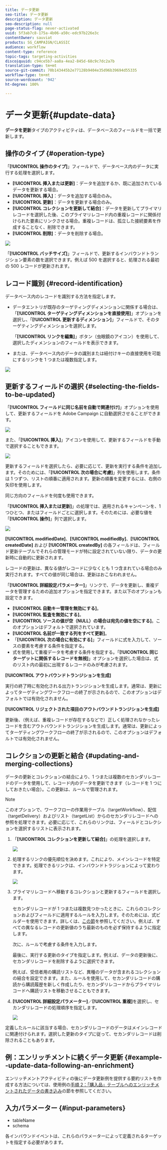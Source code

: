 ```yaml
---
title: データ更新
seo-title: データ更新
description: データ更新
seo-description: null
page-status-flag: never-activated
uuid: 5f3ab7c8-175a-4b06-a50c-edc97b226e3c
contentOwner: sauviat
products: SG_CAMPAIGN/CLASSIC
audience: workflow
content-type: reference
topic-tags: targeting-activities
discoiquuid: c94ce5b7-aa8a-4ea2-845d-68c9c7dc2a7b
translation-type: tm+mt
source-git-commit: 70b143445b2e77128b9404e35d96b39694d55335
workflow-type: tm+mt
source-wordcount: '942'
ht-degree: 100%

---
```



# データ更新{#update-data}

**データを更新**&#x200B;タイプのアクティビティは、データベースのフィールドを一括で更新します。

## 操作のタイプ {#operation-type}

「**[!UICONTROL 操作のタイプ]**」フィールドで、データベース内のデータに実行する処理を選択します。

* **[!UICONTROL 挿入または更新]**：データを追加するか、既に追加されているデータを更新する場合。
* **[!UICONTROL 挿入]**：データを追加する場合のみ。
* **[!UICONTROL 更新]**：データを更新する場合のみ。
* **[!UICONTROL コレクションを更新して結合]**：データを更新してプライマリレコードを選択した後、このプライマリレコード内の重複レコードに関係付けられた要素にリンクさせる場合。重複レコードは、孤立した接続要素を作成することなく、削除できます。
* **[!UICONTROL 削除]**：データを削除する場合。

![](assets/s_advuser_update_data_1.png)

「**[!UICONTROL バッチサイズ]**」フィールドで、更新するインバウンドトランジション要素の数を選択できます。例えば 500 を選択すると、処理される最初の 500 レコードが更新されます。

## レコード識別 {#record-identification}

データベース内のレコードを識別する方法を指定します。

* データエントリが既存のターゲティングディメンションに関係する場合は、「**[!UICONTROL ターゲティングディメンションを直接使用]**」オプションを選択し、「**[!UICONTROL 更新するディメンション]**」フィールドで、そのターゲティングディメンションを選択します。

   「**[!UICONTROL リンクを編集]**」ボタン（虫眼鏡のアイコン）を使用して、選択したディメンションのフィールドを表示できます。

* または、データベース内のデータの識別または紐付けキーの直接使用を可能にするリンクを 1 つまたは複数指定します。

![](assets/s_advuser_update_data_2.png)

## 更新するフィールドの選択 {#selecting-the-fields-to-be-updated}

「**[!UICONTROL フィールドに同じ名前を自動で関連付け]**」オプションを使用して、更新するフィールドを Adobe Campaign に自動選択させることができます。

![](assets/s_advuser_update_data_3b.png)

また、「**[!UICONTROL 挿入]**」アイコンを使用して、更新するフィールドを手動で選択することもできます。

![](assets/s_advuser_update_data_3.png)

更新するフィールドを選択したら、必要に応じて、更新を実行する条件を追加します。そのためには、「**[!UICONTROL 次の場合に考慮]**」列を使用します。条件は 1 つずつ、リストの順番に適用されます。更新の順番を変更するには、右側の矢印を使用します。

同じ方向のフィールドを何度も使用できます。

「**[!UICONTROL 挿入または更新]**」の処理では、適用されるキャンペーンを、1 つひとつ、またはフィールドごとに選択します。そのためには、必要な値を「**[!UICONTROL 操作]**」列で選択します。

![](assets/s_advuser_update_data_5.png)

**[!UICONTROL modifiedDate]**、**[!UICONTROL modifiedBy]**、**[!UICONTROL createdDate]** および **[!UICONTROL createdBy]** の各フィールドは、フィールド更新テーブルでそれらの管理モードが特に設定されていない限り、データの更新時に自動的に更新されます。

レコードの更新は、異なる値がレコードに少なくとも 1 つ含まれている場合のみ実行されます。すべての値が同じ場合は、更新はおこなわれません。

「**[!UICONTROL 詳細設定パラメーター]**」リンクで、データを更新し、重複データを管理するための追加オプションを指定できます。また以下のオプションも設定できます。

* **[!UICONTROL 自動キー管理を無効にする]**。
* **[!UICONTROL 監査を無効にする]**。
* **[!UICONTROL ソースの値が空（NULL）の場合は宛先の値を空にする]**。このオプションはデフォルトで選択されています。
* **[!UICONTROL 名前が一致する列をすべて更新]**。
* 「**[!UICONTROL 次の場合に有効にする]**」フィールドに式を入力して、ソースの要素を考慮する条件を指定する。
* 式を使用して重複データを考慮する条件を指定する。「**[!UICONTROL 同じターゲットに関係するレコードを無視]**」オプションを選択した場合は、式のリスト内の最初に出現するレコードのみが考慮されます。

**[!UICONTROL アウトバウンドトランジションを生成]**

実行の終了時に有効化される出力トランジションを生成します。通常は、更新によってターゲティングワークフローの終了が示されるので、このオプションはデフォルトでは有効化されません。

**[!UICONTROL リジェクトされた項目のアウトバウンドトランジションを生成]**

更新後、（例えば、重複レコードが存在するなどで）正しく処理されなかったレコードを含むアウトバウンドトランジションを生成します。通常は、更新によってターゲティングワークフローの終了が示されるので、このオプションはデフォルトでは有効化されません。

## コレクションの更新と結合 {#updating-and-merging-collections}

データの更新とコレクションの結合により、1 つまたは複数のセカンダリレコードのデータを使用して、レコード内のデータを更新できます（レコードを 1 つにしておきたい場合）。この更新は、ルールで管理されます。

>[!NOTE]
>
>このオプションで、ワークフローの作業用テーブル（targetWorkflow）、配信（targetDelivery）およびリスト（targetList）からのセカンダリレコードへの参照を処理できます。必要に応じて、これらのリンクは、フィールドとコレクションを選択するリストに表示されます。

1. 「**[!UICONTROL コレクションを更新して結合]**」の処理を選択します。

   ![](assets/update_and_merge_collections1.png)

1. 処理するリンクの優先順位を決めます。これにより、メインレコードを特定できます。処理できるリンクは、インバウンドトラジションによって変わります。

   ![](assets/update_and_merge_collections2.png)

1. プライマリレコードへ移動するコレクションと更新するフィールドを選択します。

   セカンダリレコードが 1 つまたは複数見つかったときに、これらのコレクションおよびフィールドに適用するルールを入力します。そのためには、式ビルダーを使用できます。詳しくは、[この節](../../platform/using/defining-filter-conditions.md#building-expressions)を参照してください。例えば、すべての異なるレコードの更新値のうち最新のものを必ず保持するように指定します。

   次に、ルールで考慮する条件を入力します。

   最後に、実行する更新のタイプを指定します。例えば、データの更新後に、セカンダリレコードを削除するように選択できます。

   例えば、受信者用の購読リストなど、異種のデータが含まれるコレクションの結合を設定できます。また、ルールを使用して、セカンダリレコードの購読から購読履歴を新しく作成したり、セカンダリレコードからプライマリレコードへ購読リストを移動させることもできます。

1. **[!UICONTROL 詳細設定パラメーター]**／**[!UICONTROL 重複]**&#x200B;を選択し、セカンダリレコードの処理順序を指定します。

   ![](assets/update_and_merge_collections3.png)

定義したルールに該当する場合、セカンダリレコードのデータはメインレコードに関連付けられます。選択した更新のタイプに従って、セカンダリレコードは削除されることもあります。

## 例：エンリッチメントに続くデータ更新 {#example--update-data-following-an-enrichment}

エンリッチメントアクティビティの後にデータ更新例を提供する要約リストを作成する方法については、使用例の[手順 2：「購入品」テーブルへのエンリッチメントされたデータの書き込み](../../workflow/using/creating-a-summary-list.md#step-2--writing-enriched-data-to-the--purchases--table)の節を参照してください。

## 入力パラメーター {#input-parameters}

* tableName
* schema

各インバウンドイベントは、これらのパラメーターによって定義されるターゲットを指定する必要があります。
